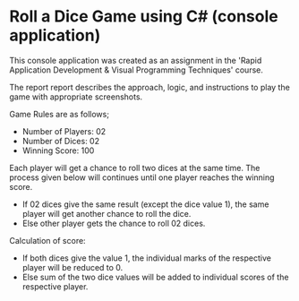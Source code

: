 # Roll a Dice Game using C# (console application)

This console application was created as an assignment in the 'Rapid Application Development & Visual Programming Techniques' course.

The report report describes the approach, logic, and instructions to play the game with appropriate screenshots.  

Game Rules are as follows;
- Number of Players: 02 
- Number of Dices: 02 
- Winning Score: 100 

Each player will get a chance to roll two dices at the same time. The process given below will continues until one player reaches the winning score. 
- If 02 dices give the same result (except the dice value 1), the same player will get another chance to roll the dice.
- Else other player gets the chance to roll 02 dices. 

Calculation of score: 
- If both dices give the value 1, the individual marks of the respective player will be reduced to 0.
- Else sum of the two dice values will be added to individual scores of the respective player. 

